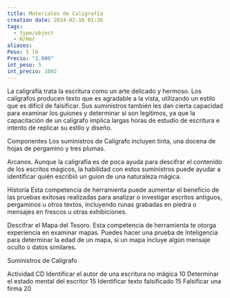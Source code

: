 ```yaml
---
title: Materiales de Caligrafía
creation date: 2024-02-16 01:36
tags:
  - type/object
  - H/Her
aliases: 
Peso: 5 lb
Precio: "1.000"
int_peso: 5
int_precio: 1002
---
```

La caligrafía trata la escritura como un arte delicado y hermoso. Los calígrafos producen texto que es agradable a la vista, utilizando un estilo que es difícil de falsificar. Sus suministros también les dan cierta capacidad para examinar los guiones y determinar si son legítimos, ya que la capacitación de un calígrafo implica largas horas de estudio de escritura e intento de replicar su estilo y diseño.

Componentes Los suministros de Calígrafo incluyen tinta, una docena de hojas de pergamino y tres plumas. 

Arcanos. Aunque la caligrafía es de poca ayuda para descifrar el contenido de los escritos mágicos, la habilidad con estos suministros puede ayudar a identificar quién escribió un guion de una naturaleza mágica.

Historia Esta competencia de herramienta puede aumentar el beneficio de las pruebas exitosas realizadas para analizar o investigar escritos antiguos, pergaminos u otros textos, incluyendo runas grabadas en piedra o mensajes en frescos u otras exhibiciones.

Descifrar el Mapa del Tesoro. Esta competencia de herramienta te otorga experiencia en examinar mapas. Puedes hacer una prueba de Inteligencia para determinar la edad de un mapa, si un mapa incluye algún mensaje oculto o datos similares.


Suministros de Calígrafo

Actividad                                                                         CD
Identificar el autor de una escritura no mágica            10
Determinar el estado mental del escritor                      15
Identificar texto falsificado                                             15
Falsificar una firma                                                          20
